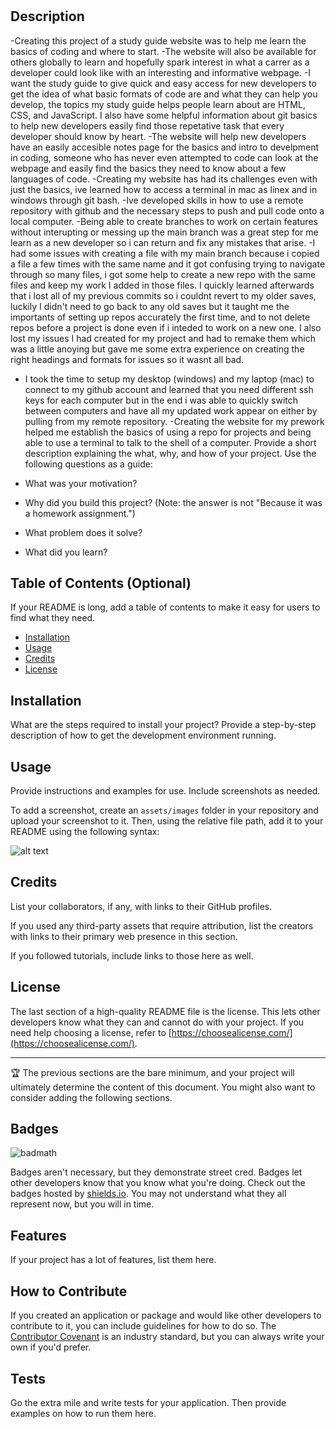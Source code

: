 # <Pre-work Study Guide Website>

## Description

-Creating this project of a study guide website was to help me learn the basics of coding and where to start.
-The website will also be available for others globally to learn and hopefully spark interest in what a carrer as a developer could look like with an interesting and informative webpage.
-I want the study guide to give quick and easy access for new developers to get the idea of what basic formats of code are and what they can help you develop, the topics my study guide helps people learn about are HTML, CSS, and JavaScript. I also have some helpful information about git basics to help new developers easily find those repetative task that every developer should know by heart.
-The website will help new developers have an easily accesible notes page for the basics and intro to develpment in coding, someone who has never even attempted to code can look at the webpage and easily find the basics they need to know about a few languages of code.
-Creating my website has had its challenges even with just the basics, ive learned how to access a terminal in mac as linex and in windows through git bash.
-Ive developed skills in how to use a remote repository with github and the necessary steps to push and pull code onto a local computer.
-Being able to create branches to work on certain features without interupting or messing up the main branch was a great step for me learn as a new developer so i can return and fix any mistakes that arise.
-I had some issues with creating a file with my main branch because i copied a file a few times with the same name and it got confusing trying to navigate through so many files, i got some help to create a new repo with the same files and keep my work I added in those files. I quickly learned afterwards that i lost all of my previous commits so i couldnt revert to my older saves, luckily I didn't need to go back to any old saves but it taught me the importants of setting up repos accurately the first time, and to not delete repos before a project is done even if i inteded to work on a new one. I also lost my issues I had created for my project and had to remake them which was a little anoying but gave me some extra experience on creating the right headings and formats for issues so it wasnt all bad.
- I took the time to setup my desktop (windows) and my laptop (mac) to connect to my github account and learned that you need different ssh keys for each computer but in the end i was able to quickly switch between computers and have all my updated work appear on either by pulling from my remote repository.
-Creating the website for my prework helped me establish the basics of using a repo for projects and being able to use a terminal to talk to the shell of a computer.
Provide a short description explaining the what, why, and how of your project. Use the following questions as a guide:

- What was your motivation?
- Why did you build this project? (Note: the answer is not "Because it was a homework assignment.")
- What problem does it solve?
- What did you learn?

## Table of Contents (Optional)

If your README is long, add a table of contents to make it easy for users to find what they need.

- [Installation](#installation)
- [Usage](#usage)
- [Credits](#credits)
- [License](#license)

## Installation

What are the steps required to install your project? Provide a step-by-step description of how to get the development environment running.

## Usage

Provide instructions and examples for use. Include screenshots as needed.

To add a screenshot, create an `assets/images` folder in your repository and upload your screenshot to it. Then, using the relative file path, add it to your README using the following syntax:

![alt text](assets/images/screenshot.png)

## Credits

List your collaborators, if any, with links to their GitHub profiles.

If you used any third-party assets that require attribution, list the creators with links to their primary web presence in this section.

If you followed tutorials, include links to those here as well.

## License

The last section of a high-quality README file is the license. This lets other developers know what they can and cannot do with your project. If you need help choosing a license, refer to [https://choosealicense.com/](https://choosealicense.com/).

---

🏆 The previous sections are the bare minimum, and your project will ultimately determine the content of this document. You might also want to consider adding the following sections.

## Badges

![badmath](https://img.shields.io/github/languages/top/nielsenjared/badmath)

Badges aren't necessary, but they demonstrate street cred. Badges let other developers know that you know what you're doing. Check out the badges hosted by [shields.io](https://shields.io/). You may not understand what they all represent now, but you will in time.

## Features

If your project has a lot of features, list them here.

## How to Contribute

If you created an application or package and would like other developers to contribute to it, you can include guidelines for how to do so. The [Contributor Covenant](https://www.contributor-covenant.org/) is an industry standard, but you can always write your own if you'd prefer.

## Tests

Go the extra mile and write tests for your application. Then provide examples on how to run them here.
